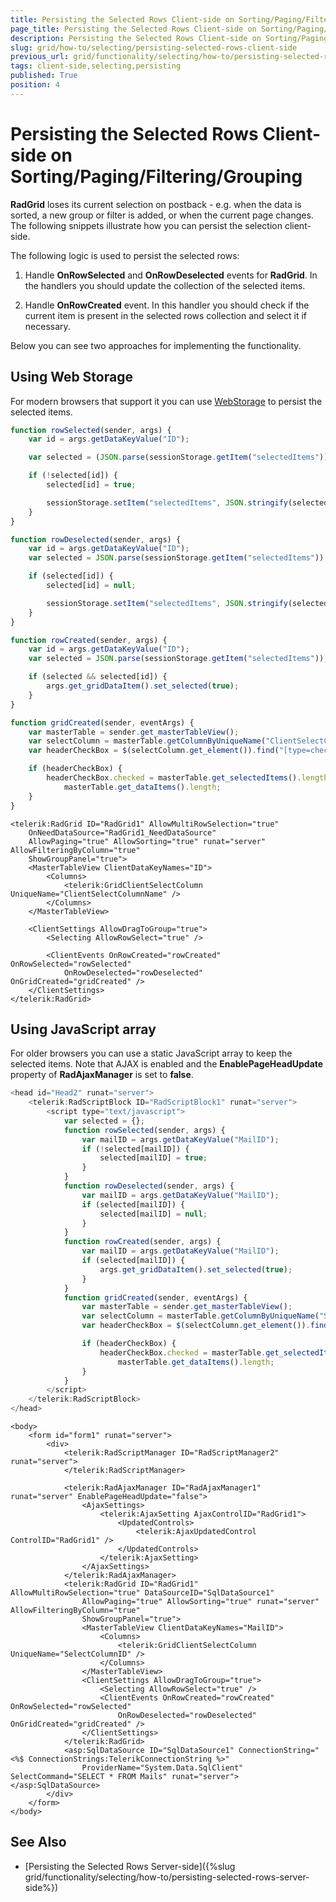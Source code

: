 ```yaml
---
title: Persisting the Selected Rows Client-side on Sorting/Paging/Filtering/Grouping
page_title: Persisting the Selected Rows Client-side on Sorting/Paging/Filtering/Grouping | RadGrid for ASP.NET AJAX Documentation
description: Persisting the Selected Rows Client-side on Sorting/Paging/Filtering/Grouping
slug: grid/how-to/selecting/persisting-selected-rows-client-side
previous_url: grid/functionality/selecting/how-to/persisting-selected-rows-client-side
tags: client-side,selecting,persisting
published: True
position: 4
---
```


# Persisting the Selected Rows Client-side on Sorting/Paging/Filtering/Grouping

**RadGrid** loses its current selection on postback - e.g. when the data is sorted, a new group or filter is added, or when the current page changes. The following snippets illustrate how you can persist the selection client-side.

The following logic is used to persist the selected rows:

1. Handle **OnRowSelected** and **OnRowDeselected** events for **RadGrid**. In the handlers you should update the collection of the selected items.

1. Handle **OnRowCreated** event. In this handler you should check if the current item is present in the selected rows collection and select it if necessary.


Below you can see two approaches for implementing the functionality.


## Using Web Storage

For modern browsers that support it you can use [WebStorage](https://www.w3.org/TR/webstorage/) to persist the selected items.


````JavaScript
function rowSelected(sender, args) {
    var id = args.getDataKeyValue("ID");

    var selected = (JSON.parse(sessionStorage.getItem("selectedItems")) != null) ? JSON.parse(sessionStorage.getItem("selectedItems")) : {};

    if (!selected[id]) {
        selected[id] = true;

        sessionStorage.setItem("selectedItems", JSON.stringify(selected));
    }
}

function rowDeselected(sender, args) {
    var id = args.getDataKeyValue("ID");
    var selected = JSON.parse(sessionStorage.getItem("selectedItems"));

    if (selected[id]) {
        selected[id] = null;

        sessionStorage.setItem("selectedItems", JSON.stringify(selected));
    }
}

function rowCreated(sender, args) {
    var id = args.getDataKeyValue("ID");
    var selected = JSON.parse(sessionStorage.getItem("selectedItems"));

    if (selected && selected[id]) {
        args.get_gridDataItem().set_selected(true);
    }
}

function gridCreated(sender, eventArgs) {
    var masterTable = sender.get_masterTableView();
    var selectColumn = masterTable.getColumnByUniqueName("ClientSelectColumnName");
    var headerCheckBox = $(selectColumn.get_element()).find("[type=checkbox]")[0];

    if (headerCheckBox) {
        headerCheckBox.checked = masterTable.get_selectedItems().length ==
            masterTable.get_dataItems().length;
    }
}
````
````ASP.NET
<telerik:RadGrid ID="RadGrid1" AllowMultiRowSelection="true"
    OnNeedDataSource="RadGrid1_NeedDataSource"
    AllowPaging="true" AllowSorting="true" runat="server" AllowFilteringByColumn="true"
    ShowGroupPanel="true">
    <MasterTableView ClientDataKeyNames="ID">
        <Columns>
            <telerik:GridClientSelectColumn UniqueName="ClientSelectColumnName" />
        </Columns>
    </MasterTableView>

    <ClientSettings AllowDragToGroup="true">
        <Selecting AllowRowSelect="true" />

        <ClientEvents OnRowCreated="rowCreated" OnRowSelected="rowSelected"
            OnRowDeselected="rowDeselected" OnGridCreated="gridCreated" />
    </ClientSettings>
</telerik:RadGrid>
````



## Using JavaScript array

For older browsers you can use a static JavaScript array to keep the selected items. Note that AJAX is enabled and the **EnablePageHeadUpdate** property of **RadAjaxManager** is set to **false**.


````JavaScript
<head id="Head2" runat="server">
    <telerik:RadScriptBlock ID="RadScriptBlock1" runat="server">
        <script type="text/javascript">
            var selected = {};
            function rowSelected(sender, args) {
                var mailID = args.getDataKeyValue("MailID");
                if (!selected[mailID]) {
                    selected[mailID] = true;
                }
            }
            function rowDeselected(sender, args) {
                var mailID = args.getDataKeyValue("MailID");
                if (selected[mailID]) {
                    selected[mailID] = null;
                }
            }
            function rowCreated(sender, args) {
                var mailID = args.getDataKeyValue("MailID");
                if (selected[mailID]) {
                    args.get_gridDataItem().set_selected(true);
                }
            }
            function gridCreated(sender, eventArgs) {
                var masterTable = sender.get_masterTableView();
                var selectColumn = masterTable.getColumnByUniqueName("SelectColumnID");
                var headerCheckBox = $(selectColumn.get_element()).find("[type=checkbox]")[0];

                if (headerCheckBox) {
                    headerCheckBox.checked = masterTable.get_selectedItems().length ==
                        masterTable.get_dataItems().length;
                }
            }
        </script>
    </telerik:RadScriptBlock>
</head>
````
````ASP.NET
<body>
    <form id="form1" runat="server">
        <div>
            <telerik:RadScriptManager ID="RadScriptManager2" runat="server">
            </telerik:RadScriptManager>

            <telerik:RadAjaxManager ID="RadAjaxManager1" runat="server" EnablePageHeadUpdate="false">
                <AjaxSettings>
                    <telerik:AjaxSetting AjaxControlID="RadGrid1">
                        <UpdatedControls>
                            <telerik:AjaxUpdatedControl ControlID="RadGrid1" />
                        </UpdatedControls>
                    </telerik:AjaxSetting>
                </AjaxSettings>
            </telerik:RadAjaxManager>
            <telerik:RadGrid ID="RadGrid1" AllowMultiRowSelection="true" DataSourceID="SqlDataSource1"
                AllowPaging="true" AllowSorting="true" runat="server" AllowFilteringByColumn="true"
                ShowGroupPanel="true">
                <MasterTableView ClientDataKeyNames="MailID">
                    <Columns>
                        <telerik:GridClientSelectColumn UniqueName="SelectColumnID" />
                    </Columns>
                </MasterTableView>
                <ClientSettings AllowDragToGroup="true">
                    <Selecting AllowRowSelect="true" />
                    <ClientEvents OnRowCreated="rowCreated" OnRowSelected="rowSelected"
                        OnRowDeselected="rowDeselected" OnGridCreated="gridCreated" />
                </ClientSettings>
            </telerik:RadGrid>
            <asp:SqlDataSource ID="SqlDataSource1" ConnectionString="<%$ ConnectionStrings:TelerikConnectionString %>"
                ProviderName="System.Data.SqlClient" SelectCommand="SELECT * FROM Mails" runat="server"></asp:SqlDataSource>
        </div>
    </form>
</body>
````



## See Also

* [Persisting the Selected Rows Server-side]({%slug grid/functionality/selecting/how-to/persisting-selected-rows-server-side%})



